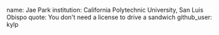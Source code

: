 name: Jae Park
institution: California Polytechnic University, San Luis Obispo
quote: You don't need a license to drive a sandwich
github_user: kylp
